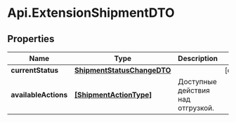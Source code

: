 # Api.ExtensionShipmentDTO

## Properties

Name | Type | Description | Notes
------------ | ------------- | ------------- | -------------
**currentStatus** | [**ShipmentStatusChangeDTO**](ShipmentStatusChangeDTO.md) |  | [optional] 
**availableActions** | [**[ShipmentActionType]**](ShipmentActionType.md) | Доступные действия над отгрузкой. | 


